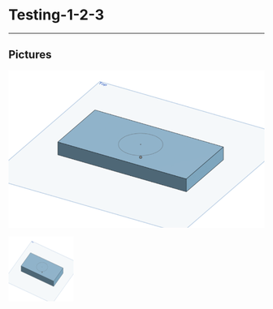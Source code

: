 # Testing-1-2-3

---

## Pictures

![Experiment](Images/ExperimentThing.png)

<img src="Images/ExperimentThing.png" alt="Experiment" width="128" height="128">
